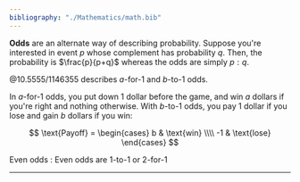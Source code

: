 ```yaml
---
bibliography: "./Mathematics/math.bib"
---
```


**Odds** are an alternate way of describing probability. Suppose you're interested in event $p$ whose complement has probability $q$. Then, the probability is $\frac{p}{p+q}$ whereas the odds are simply $p: q$.

@10.5555/1146355 describes $a$-for-1 and $b$-to-1 odds. 



In $a$-for-1 odds, you put down 1 dollar before the game, and win $a$ dollars if you're right and nothing otherwise. With $b$-to-1 odds, you pay 1 dollar if you lose and gain $b$ dollars if you win:

$$
\text{Payoff} = \begin{cases} b & \text{win} \\\\ -1 & \text{lose} \end{cases}
$$

Even odds
: Even odds are 1-to-1 or 2-for-1

---